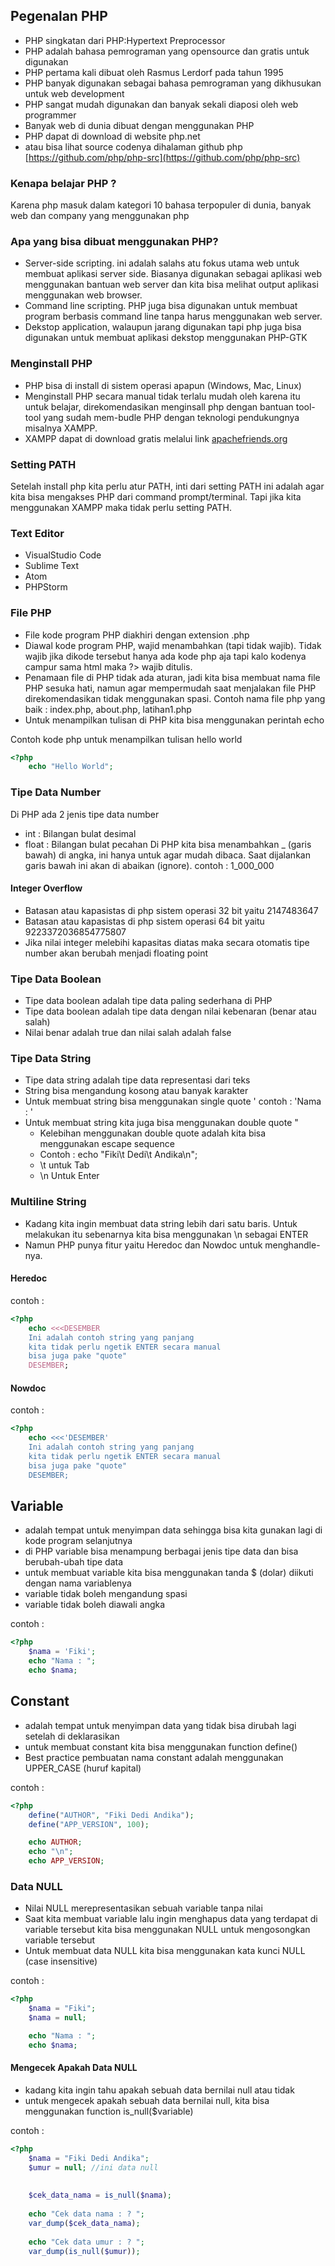 ## Pegenalan PHP
- PHP singkatan dari PHP:Hypertext Preprocessor
- PHP adalah bahasa pemrograman yang opensource dan gratis untuk digunakan
- PHP pertama kali dibuat oleh Rasmus Lerdorf pada tahun 1995
- PHP banyak digunakan sebagai bahasa pemrograman yang dikhusukan untuk web development
- PHP sangat mudah digunakan dan banyak sekali diaposi oleh web programmer
- Banyak web di dunia dibuat dengan menggunakan PHP
- PHP dapat di download di website php.net 
- atau bisa lihat source codenya dihalaman github php [https://github.com/php/php-src](https://github.com/php/php-src)


### Kenapa belajar PHP ?
Karena php masuk dalam kategori 10 bahasa terpopuler di dunia, banyak web dan company yang menggunakan php 

### Apa yang bisa dibuat menggunakan PHP?
- Server-side scripting. ini adalah salahs atu fokus utama web untuk membuat aplikasi server side. Biasanya digunakan sebagai aplikasi web menggunakan bantuan web server dan kita bisa melihat output aplikasi menggunakan web browser.
- Command line scripting. PHP juga bisa digunakan untuk membuat program berbasis command line tanpa harus menggunakan web server.
- Dekstop application, walaupun jarang digunakan tapi php juga bisa digunakan untuk membuat aplikasi dekstop menggunakan PHP-GTK

### Menginstall PHP
- PHP bisa di install di sistem operasi apapun (Windows, Mac, Linux)
- Menginstall PHP secara manual tidak terlalu mudah oleh karena itu untuk belajar, direkomendasikan menginsall php dengan bantuan tool-tool yang sudah mem-budle PHP dengan teknologi pendukungnya misalnya XAMPP.
- XAMPP dapat di download gratis melalui link  [apachefriends.org](https://www.apachefriends.org/)

### Setting PATH
Setelah install php kita perlu atur PATH, inti dari setting PATH ini adalah agar kita bisa mengakses PHP dari command prompt/terminal. Tapi jika kita menggunakan XAMPP maka tidak perlu setting PATH.

### Text Editor
- VisualStudio Code
- Sublime Text
- Atom 
- PHPStorm 

### File PHP
- File kode program PHP diakhiri dengan extension .php
- Diawal kode program PHP, wajid menambahkan <?php dan diakhir kode program perlu ditambahkan ?> (tapi tidak wajib). Tidak wajib jika dikode tersebut hanya ada kode php aja tapi kalo kodenya campur sama html maka ?> wajib ditulis.
- Penamaan file di PHP tidak ada aturan, jadi kita bisa membuat nama file PHP sesuka hati, namun agar mempermudah saat menjalakan file PHP direkomendasikan tidak menggunakan spasi. Contoh nama file php yang baik : index.php, about.php, latihan1.php
- Untuk menampilkan tulisan di PHP kita bisa menggunakan perintah echo

Contoh kode php untuk menampilkan tulisan hello world 
```php
<?php
	echo "Hello World";
```

### Tipe Data Number

Di PHP ada 2 jenis tipe data number
- int : Bilangan bulat desimal
- float : Bilangan bulat pecahan
Di PHP kita bisa menambahkan _ (garis bawah) di angka, ini hanya untuk agar mudah dibaca. Saat dijalankan garis bawah ini akan di abaikan (ignore). contoh : 1_000_000


#### Integer Overflow
- Batasan atau kapasistas di php sistem operasi 32 bit yaitu 2147483647
- Batasan atau kapasistas di php sistem operasi 64 bit yaitu 9223372036854775807
- Jika nilai integer melebihi kapasitas diatas maka secara otomatis tipe number akan berubah menjadi floating point

### Tipe Data Boolean
- Tipe data boolean adalah tipe data paling sederhana di PHP
- Tipe data boolean adalah tipe data dengan nilai kebenaran (benar atau salah)
- Nilai benar adalah true dan nilai salah adalah false

### Tipe Data String
- Tipe data string adalah tipe data representasi dari teks
- String bisa mengandung kosong atau banyak karakter
- Untuk membuat string bisa menggunakan single quote ' contoh : 'Nama : '
- Untuk membuat string kita juga bisa menggunakan double quote "
  - Kelebihan menggunakan double quote adalah kita bisa menggunakan escape sequence
  - Contoh : echo "Fiki\t Dedi\t Andika\n";
  - \t untuk Tab
  - \n Untuk Enter

### Multiline String
- Kadang kita ingin membuat data string lebih dari satu baris. Untuk melakukan itu sebenarnya kita bisa menggunakan \n sebagai ENTER
- Namun PHP punya fitur yaitu Heredoc dan Nowdoc untuk menghandle-nya.

#### Heredoc

contoh :
```php
<?php
	echo <<<DESEMBER
	Ini adalah contoh string yang panjang
	kita tidak perlu ngetik ENTER secara manual
	bisa juga pake "quote"
	DESEMBER;
```

#### Nowdoc

contoh :
```php
<?php
	echo <<<'DESEMBER'
	Ini adalah contoh string yang panjang
	kita tidak perlu ngetik ENTER secara manual
	bisa juga pake "quote"
	DESEMBER;
```

## Variable
- adalah tempat untuk menyimpan data sehingga bisa kita gunakan lagi di kode program selanjutnya
- di PHP variable bisa menampung berbagai jenis tipe data dan bisa berubah-ubah tipe data
- untuk membuat variable kita bisa menggunakan tanda $ (dolar) diikuti dengan nama variablenya
- variable tidak boleh mengandung spasi
- variable tidak boleh diawali angka

contoh :
```php
<?php
	$nama = 'Fiki';
	echo "Nama : ";
	echo $nama;
```

## Constant
- adalah tempat untuk menyimpan data yang tidak bisa dirubah lagi setelah di deklarasikan
- untuk membuat constant kita bisa menggunakan function define()
- Best practice pembuatan nama constant adalah menggunakan UPPER_CASE (huruf kapital)

contoh :
```php
<?php
	define("AUTHOR", "Fiki Dedi Andika");
	define("APP_VERSION", 100);

	echo AUTHOR;
	echo "\n";
	echo APP_VERSION;
```


### Data NULL
- Nilai NULL merepresentasikan sebuah variable tanpa nilai
- Saat kita membuat variable lalu ingin menghapus data yang terdapat di variable tersebut kita bisa menggunakan NULL untuk mengosongkan variable tersebut
- Untuk membuat data NULL kita bisa menggunakan kata kunci NULL (case insensitive)

contoh :
```php
<?php
	$nama = "Fiki";
	$nama = null;

	echo "Nama : ";
	echo $nama;
```

#### Mengecek Apakah Data NULL
- kadang kita ingin tahu apakah sebuah data bernilai null atau tidak
- untuk mengecek apakah sebuah data bernilai null, kita bisa menggunakan function is_null($variable)

contoh :
```php
<?php
	$nama = "Fiki Dedi Andika";
	$umur = null; //ini data null
	
	
	$cek_data_nama = is_null($nama);
	
	echo "Cek data nama : ? ";
	var_dump($cek_data_nama);
	
	echo "Cek data umur : ? ";
	var_dump(is_null($umur));
```
